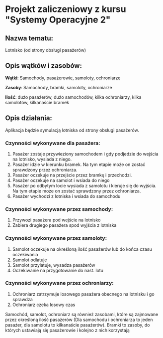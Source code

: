 # Projekt zaliczeniowy z kursu "Systemy Operacyjne 2"

## Nazwa tematu:
Lotnisko (od strony obsługi pasażerów)


## Opis wątków i zasobów:

**Wątki**: Samochody, pasażerowie, samoloty, ochroniarze

**Zasoby**: Samochody, bramki, samoloty, ochroniarze

**Ilość**: dużo pasażerów, dużo samochodów, kilka ochroniarzy, kilka samolotów, kilkanaście bramek


## Opis działania:
Aplikacja będzie symulacją lotniska od strony obsługi pasażerów.
### Czynności wykonywane dla pasażera:
1. Pasażer zostaje przywieziony samochodem i gdy podjedzie do wejścia na lotnisko, wysiada z niego.
2. Pasażer idzie w kierunku bramek. Na tym etapie może on zostać sprawdzony przez ochroniarza.
3. Pasażer oczekuje na przejście przez bramkę i przechodzi.
4. Pasażer oczekuje na samolot i wsiada do niego
5. Pasażer po odbytym locie wysiada z samolotu i kieruje się do wyjścia. Na tym etapie może on zostać sprawdzony przez ochroniarza.
6. Pasażer wychodzi z lotniska i wsiada do samochodu

### Czynności wykonywane przez samochody:
1. Przywozi pasażera pod wejście na lotnisko
2. Zabiera drugiego pasażera spod wyjścia z lotniska

### Czynności wykonywane przez samoloty:
1. Samolot oczekuje na określoną ilość pasażerów lub do końca czasu oczekiwania
2. Samolot odlatuje
3. Samolot przylatuje, wysadza pasażerów
4. Oczekiwanie na przygotowanie do nast. lotu

### Czynności wykonywane przez ochroniarzy:
1. Ochroniarz zatrzymuje losowego pasażera obecnego na lotnisku i go sprawdza
2. Ochroniarz czeka losowy czas


Samochód, samolot, ochroniarz są również zasobami, które są zajmowane przez określoną ilość pasażerów (Dla samochodu i ochroniarza to jeden pasażer, dla samolotu to kilkanaście pasażerów).
Bramki to zasoby, do których ustawiają się pasażerowie i kolejno z nich korzystają
